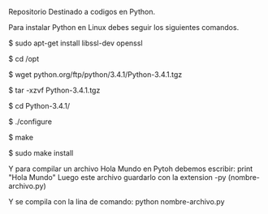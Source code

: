 Repositorio Destinado a codigos en Python.

Para instalar Python en Linux debes seguir los siguientes comandos.

$ sudo apt-get install libssl-dev openssl

$ cd /opt

$ wget python.org/ftp/python/3.4.1/Python-3.4.1.tgz

$ tar -xzvf Python-3.4.1.tgz

$ cd Python-3.4.1/

$ ./configure

$ make

$ sudo make install

Y para compilar un archivo Hola Mundo en Pytoh debemos escribir:
  print "Hola Mundo"
Luego este archivo guardarlo con la extension -py (nombre-archivo.py)

Y se compila con la lina de comando:
  python nombre-archivo.py
